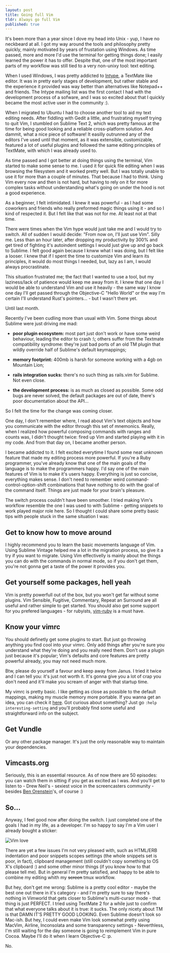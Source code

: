 ```yaml
---
layout: post
title: Going full Vim
tldr: Always go full Vim
published: true
---
```


It's been more than a year since I dove my head into Unix - yup, I have no
neckbeard at all. I got my way around the tools and philosophy pretty quickly,
mainly motivated by years of frustation using Windows. As time passed, more and
more I'd use the terminal for getting things done; I easily learned the power
it has to offer. Despite that, one of the most important parts of my workflow
was still tied to a very non-unixy tool: text editing.

When I used Windows, I was pretty addicted to [Intype](//inotai.com/intype), a
TextMate like editor. It was in pretty early stages of development, but rather
stable and the experience it provided was way better than alternatives like
Notepad++ and friends. The Intype mailing list was the first contact I had with
the development process of a sofware, and I was so excited about that I quickly
became the most active user in the community :).

When I migrated to Ubuntu I had to choose another tool to aid my text editing
needs. After fiddling with Gedit a little, and frustrating myself trying to quit
Vim, I stumbled on Sublime Text 2, which was pretty famous at the time for
being good looking and a reliable cross-platform solution. And dammit, what a
nice piece of software! It easilly outrunned any of the editors I've used until
that moment, as it was extensible, customizable, featured a lot of useful
plugins and followed the same editing principles of TextMate, with which I was
already used to.

As time passed and I got better at doing things using the terminal, Vim started
to make some sense to me. I used it for quick file editing when I was browsing
the filesystem and it worked pretty well. But I was totally unable to use it
for more than a couple of minutes. That because I had to think. Using Vim every
now and then is not hard, but having to rely on it for more complex tasks
without understanding what's going on under the hood is not a good experience.

As a beginner, I felt intimidated. I knew it was powerful - as I had some
coworkers and friends who really preformed magic things using it - and so I
kind of respected it. But I felt like that was not for me. At least not at that
time.

There were times when the Vim hype would just take me and I would try to
switch. All of sudden I would decide: "From now on, I'll just use Vim". Silly
me. Less than an hour later, after dropping my productivity by 300% and get
tired of fighting it's autoindent settings I would just give up and go back to
Sublime. I felt good again because I knww what I was doing, but I felt like a
looser. I knew that if I spent the time to customize Vim and learn its
principles, it would do most things I needed, but, lazy as I am, I would always
procrastinate.

This situation frustrated me; the fact that I wanted to use a tool, but my
laziness/lack of patience would keep me away from it. I knew that one day I
would be able to understand Vim and use it heavily - the same way I know one
day I'll get passed through the Objective-C "Hello World" or the way I'm
certain I'll understand Rust's pointers... - but I wasn't there yet.

Until last month.

Recently I've been cudling more than usual with Vim. Some things about Sublime
were just driving me mad:

  * <p>
      <strong>poor plugin ecosystem:</strong> most part just don't work or have some weird
      behaviour, leading the editor to crash :\; others suffer from the
      Textmate compatibility syndrome: they're just bad ports of an old TM plugin
      that wildly override half of Sublime's default keymappings;
    </p>

  * <p>
      <strong>memory footprint:</strong> 400mb is harsh for someone working with a 4gb on Mountain
      Lion;
    </p>

  * <p>
      <strong>rails integration sucks:</strong> there's no such thing as
      rails.vim for Sublime. Not even close.
    </p>

  * <p>
      <strong>the development process:</strong> is as much as closed as
      possible. Some odd bugs are never solved, the default packages are out of
      date, there's poor documentation about the API...
    </p>

So I felt the time for the change was coming closer.

One day, I don't remember where, I read about Vim's text objects and how you
communicate with the editor through this set of mnemonics. Really, when I
realized how powerful composing commands with ranges and counts was, I didn't
thought twice: fired up Vim and started playing with it in my code. And from
that day on, I became another person.

I became addicted to it. I felt excited everytime I found some neat unknown
feature that made my editing process more powerful. If you're a Ruby
programmer, you've already know that one of the main goals of the language is
to make the programmers happy. I'd say one of the main features of Vim is to
make it's users happy. Everything is just so concise, everything makes sense.
I don't need to remember weird command-control-option-shift combinations that
have nothing to do with the goal of the command itself. Things are just made
for your brain's pleasure.

The switch process couldn't have been smoother. I tried making Vim's workflow
resemble the one I was used to with Sublime - getting snippets to work played
major role here. So I thought I could share some pretty basic tips with people
stuck in the same situation I was:

## Get to know how to move around

I highly recommend you to learn the basic movements language of Vim. Using
Sublime Vintage helped me a lot in the migration process, so give it a try if
you want to migrate. Using Vim effectivelly is mainly about the things you can
do with the commands in normal mode, so if you don't get them, you're not
gonna get a taste of the power it provides you.

## Get yourself some packages, hell yeah

Vim is pretty powerfull out of the box, but you won't get far without some
plugins. Vim Sensible, Fugitive, Commentary, Repeat an Surround are all useful
and rather simple to get started. You should also get some support for you
prefered languages - for rubyists, [vim-ruby](//github.com/vim-ruby/vim-ruby)
is a must have.

## Know your vimrc

You should definetly get some plugins to start. But just go throwing anything
you find cool into your vimrc. Only add things after you're sure you understand
what they're doing and you really need them.  Don't use a plugin just because
it's popular; Vim's defaults and core features are pretty powerful already, you
may not need much more.

Btw, please do yourself a favour and keep away from Janus. I tried it twice and
I can tell you: it's just not worth it. It's gonna give you a lot of crap you
don't need and it'll make you scream of anger with that startup time.

My vimrc is pretty basic. I like getting as close as possible to the default
mappings, making my muscle memory more portable. If you wanna get an idea, you
can check it
[here](//github.com/fuadsaud/J.A.R.V.I.S/blob/master/vim).
Got curious about something? Just go `:help interesting-setting` and you'll
probably find some useful and straightforward info on the subject.

## Get Vundle

Or any other package manager. It's just the only reasonable way to maintain
your dependencies.

## Vimcasts.org

Seriously, this is an essential resource. As of now there are 50 episodes: you
can watch them in sitting if you get as excited as I was. And you'll get to
listen to - Drew Neil's - sexiest voice in the screencasters community -
besides [Ben Orenstein](//twitter.com/r00k)'s, of course :)

## So...

Anyway, I feel good now after doing the switch. I just completed one of the
goals I had in my life, as a developer. I'm so happy to say I'm a Vim user I
already bought a sticker:

![Vim love](http://i.imgur.com/mzypjfN.png)

There are yet a few issues I'm not very pleased with, such as HTML/ERB
indentation and poor snippets scopes settings (the whole snippets set is poor,
in fact), clipboard management (still couldn't copy something to OS X's
clipboard :\) and some other minor things (if you know how to that please tell
me). But in general I'm pretty satisfied, and happy to be able to combine my
editing whith my <del>screen</del> tmux workflow.

But hey, don't get me wrong: Sublime is a pretty cool editor - maybe the best
one out there in it's category - and I'm pretty sure to say there's nothing in
Vimworld that gets closer to Sublime's multi-cursor mode - that thing is just
PERFECT. I tried using TextMate 2 for a while just to confirm that what
everyone talks about it is true: it sucks. The only nicety about TM is that
DAMN IT'S PRETTY GOOD LOOKING. Even Sublime doesn't look so Mac-ish. But hey, I
could even make Vim look somewhat pretty using MacVim, Airline, Inconsolata and
some transparency settings - Neverthless, I'm still waiting for the day someone
is going to reimplement Vim in pure Cocoa. Maybe I'll do it when I learn
Objective-C :p.

No.
